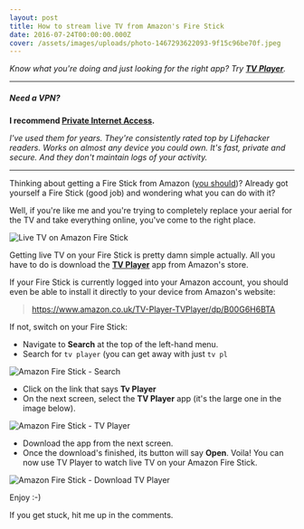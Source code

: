 ```yaml
---
layout: post
title: How to stream live TV from Amazon's Fire Stick
date: 2016-07-24T00:00:00.000Z
cover: /assets/images/uploads/photo-1467293622093-9f15c96be70f.jpeg
---
```



*Know what you're doing and just looking for the right app? Try **[TV Player](https://www.amazon.co.uk/TV-Player-TVPlayer/dp/B00G6H6BTA)**.*

***

##### Need a VPN?

**I recommend [Private Internet Access](https://www.privateinternetaccess.com/pages/buy-vpn/jgoodwin).**

*I've used them for years. They're consistently rated top by Lifehacker readers. Works on almost any device you could own. It's fast, private and secure. And they don't maintain logs of your activity.*

***

Thinking about getting a Fire Stick from Amazon ([you should](https://www.amazon.co.uk/Amazon-W87CUN-Fire-TV-Stick/dp/B00KAKUN3E))? Already got yourself a Fire Stick (good job) and wondering what you can do with it?

Well, if you're like me and you're trying to completely replace your aerial for the TV and take everything online, you've come to the right place.

![Live TV on Amazon Fire Stick](/assets/images/uploads/81diIvBKfyL.jpg)

Getting live TV on your Fire Stick is pretty damn simple actually. All you have to do is download the **[TV Player](http://www.tvplayer.com/amazon)** app from Amazon's store.

If your Fire Stick is currently logged into your Amazon account, you should even be able to install it directly to your device from Amazon's website:

>https://www.amazon.co.uk/TV-Player-TVPlayer/dp/B00G6H6BTA

If not, switch on your Fire Stick:

- Navigate to **Search** at the top of the left-hand menu.
- Search for `tv player` (you can get away with just `tv pl`

![Amazon Fire Stick - Search](/assets/images/uploads/010717124702.png)

- Click on the link that says **Tv Player**
- On the next screen, select the **TV Player** app (it's the large one in the image below).

![Amazon Fire Stick - TV Player](/assets/images/uploads/010717124728.png)

- Download the app from the next screen.
- Once the download's finished, its button will say **Open**. Voila! You can now use TV Player to watch live TV on your Amazon Fire Stick.

![Amazon Fire Stick - Download TV Player](/assets/images/uploads/010717124802-1.png)

Enjoy :-)

If you get stuck, hit me up in the comments.

